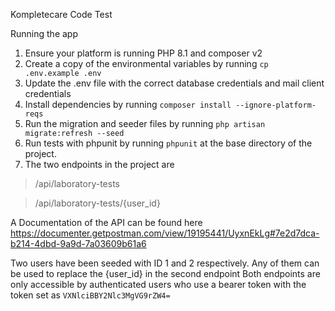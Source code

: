 Kompletecare Code Test


Running the app

1. Ensure your platform is running PHP 8.1 and composer v2
2. Create a copy of the environmental variables by running `cp .env.example .env`
3. Update the .env file with the correct database credentials and mail client credentials
4. Install dependencies by running `composer install --ignore-platform-reqs`
5. Run the migration and seeder files by running `php artisan migrate:refresh --seed`
6. Run tests with phpunit by running `phpunit` at the base directory of the project.
7. The two endpoints in the project are

>/api/laboratory-tests

>/api/laboratory-tests/{user_id}

A Documentation of the API can be found here https://documenter.getpostman.com/view/19195441/UyxnEkLg#7e2d7dca-b214-4dbd-9a9d-7a03609b61a6

Two users have been seeded with ID 1 and 2 respectively. Any of them can be used to replace the {user_id} in the second endpoint
Both endpoints are only accessible by authenticated users who use a bearer token with the token set as `VXNlciBBY2Nlc3MgVG9rZW4=`
